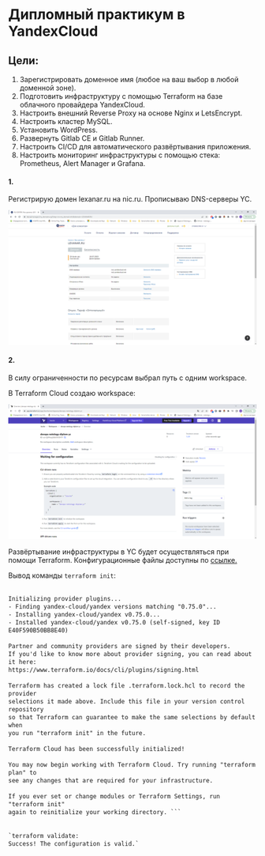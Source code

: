 # Дипломный практикум в YandexCloud

## Цели:

1. Зарегистрировать доменное имя (любое на ваш выбор в любой доменной зоне).
2. Подготовить инфраструктуру с помощью Terraform на базе облачного провайдера YandexCloud.
3. Настроить внешний Reverse Proxy на основе Nginx и LetsEncrypt.
4. Настроить кластер MySQL.
5. Установить WordPress.
6. Развернуть Gitlab CE и Gitlab Runner.
7. Настроить CI/CD для автоматического развёртывания приложения.
8. Настроить мониторинг инфраструктуры с помощью стека: Prometheus, Alert Manager и Grafana.


#### 1.
Регистрирую домен lexanar.ru на nic.ru. Прописываю DNS-серверы YC.

![img.png](scrnshts/1.png)

#### 2.

В cилу ограниченности по ресурсам выбрал путь с одним workspace.

В Terraform Cloud создаю workspace:

![img.png](scrnshts/2.png)

Развёртывание инфраструктуры в YC будет осуществляться при помощи Terraform. Конфигурационные файлы доступны по [ссылке.](https://github.com/lexche/devops-netology/tree/master/diplom/terraform)

Вывод команды   `terraform init`:

``` Initializing Terraform Cloud...

Initializing provider plugins...
- Finding yandex-cloud/yandex versions matching "0.75.0"...
- Installing yandex-cloud/yandex v0.75.0...
- Installed yandex-cloud/yandex v0.75.0 (self-signed, key ID E40F590B50BB8E40)

Partner and community providers are signed by their developers.
If you'd like to know more about provider signing, you can read about it here:
https://www.terraform.io/docs/cli/plugins/signing.html

Terraform has created a lock file .terraform.lock.hcl to record the provider
selections it made above. Include this file in your version control repository
so that Terraform can guarantee to make the same selections by default when
you run "terraform init" in the future.

Terraform Cloud has been successfully initialized!

You may now begin working with Terraform Cloud. Try running "terraform plan" to
see any changes that are required for your infrastructure.

If you ever set or change modules or Terraform Settings, run "terraform init"
again to reinitialize your working directory. ```


`terraform validate:
Success! The configuration is valid.`



